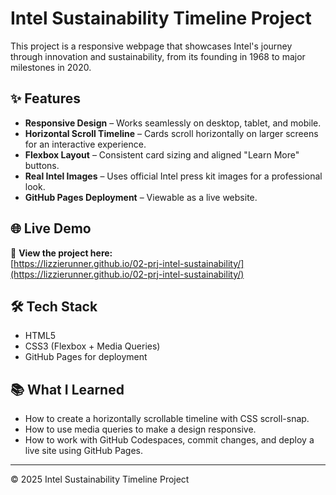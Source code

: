 # Intel Sustainability Timeline Project

This project is a responsive webpage that showcases Intel's journey through innovation and sustainability, from its founding in 1968 to major milestones in 2020.

## ✨ Features
- **Responsive Design** – Works seamlessly on desktop, tablet, and mobile.
- **Horizontal Scroll Timeline** – Cards scroll horizontally on larger screens for an interactive experience.
- **Flexbox Layout** – Consistent card sizing and aligned "Learn More" buttons.
- **Real Intel Images** – Uses official Intel press kit images for a professional look.
- **GitHub Pages Deployment** – Viewable as a live website.

## 🌐 Live Demo
🔗 **View the project here:**  
[https://lizzierunner.github.io/02-prj-intel-sustainability/](https://lizzierunner.github.io/02-prj-intel-sustainability/)

## 🛠 Tech Stack
- HTML5  
- CSS3 (Flexbox + Media Queries)  
- GitHub Pages for deployment

## 📚 What I Learned
- How to create a horizontally scrollable timeline with CSS scroll-snap.
- How to use media queries to make a design responsive.
- How to work with GitHub Codespaces, commit changes, and deploy a live site using GitHub Pages.

---
© 2025 Intel Sustainability Timeline Project